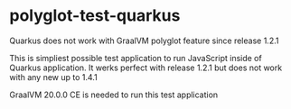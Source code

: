 # polyglot-test-quarkus
Quarkus does not work with GraalVM polyglot feature since release 1.2.1

This is simpliest possible test application to run JavaScript inside of Quarkus application.
It werks perfect with release 1.2.1 but does not work with any new up to 1.4.1

GraalVM 20.0.0 CE is needed to run this test application
